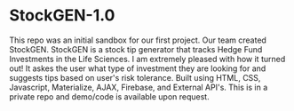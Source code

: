 # StockGEN-1.0
This repo was an initial sandbox for our first project. Our team created StockGEN. StockGEN is a stock tip generator that tracks Hedge Fund Investments in the Life Sciences. I am extremely pleased with how it turned out! It askes the user what type of investment they are looking for and suggests tips based on user's risk tolerance. Built using HTML, CSS, Javascript, Materialize, AJAX, Firebase, and External API's. This is in a private repo and demo/code is available upon request. 
